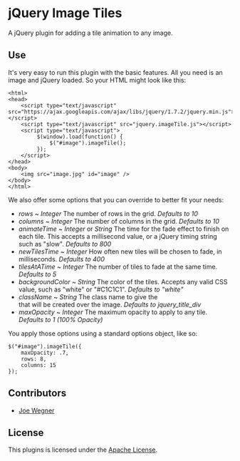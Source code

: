 jQuery Image Tiles
==================

A jQuery plugin for adding a tile animation to any image.

Use
---
It's very easy to run this plugin with the basic features.  All you need is an image and jQuery loaded.  So your HTML might look like this:

```
<html>
<head>
    <script type="text/javascript" src="https://ajax.googleapis.com/ajax/libs/jquery/1.7.2/jquery.min.js"></script>
    <script type="text/javascript" src="jquery.imageTile.js"></script>
    <script type="text/javascript">
         $(window).load(function() {
             $("#image").imageTile();
         });
    </script>
</head>
<body>
    <img src="image.jpg" id="image" />
</body>
</html>
```

We also offer some options that you can override to better fit your needs:

- *rows* ~ _Integer_ The number of rows in the grid. _Defaults to 10_
- *columns* ~ _Integer_ The number of columns in the grid. _Defaults to 10_
- *animateTime* ~ _Integer_ or _String_ The time for the fade effect to finish on each tile.  This accepts a millisecond value, or a jQuery timing string such as "slow". _Defaults to 800_
- *newTilesTime* ~ _Integer_ How often new tiles will be chosen to fade, in milliseconds.  _Defaults to 400_
- *tilesAtATime* ~ _Integer_ The number of tiles to fade at the same time. _Defaults to 5_
- *backgroundColor* ~ _String_ The color of the tiles.  Accepts any valid CSS value, such as "white" or "#C1C1C1". _Defaults to "white"_
- *className* ~ _String_ The class name to give the <div> that will be created over the image. _Defaults to jquery\_title\_div_
- *maxOpacity* ~ _Integer_ The maximum opacity to apply to any tile. _Defaults to 1 (100% Opacity)_

You apply those options using a standard options object, like so:

```
$("#image").imageTile({
	maxOpacity: .7,
	rows: 8,
	columns: 15
});
```

Contributors
------------

- [Joe Wegner](https://www.twitter.com/Joe_Wegner)

License
-------

This plugins is licensed under the [Apache License](http://www.apache.org/licenses/LICENSE-2.0.html).
